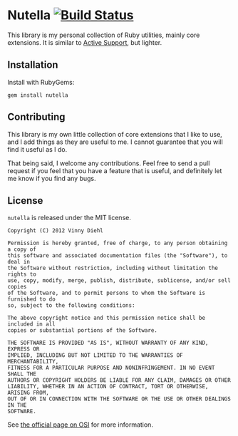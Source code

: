 # Nutella [![Build Status](https://secure.travis-ci.org/gbchaosmaster/nutella.png)](http://travis-ci.org/gbchaosmaster/nutella)

This library is my personal collection of Ruby utilities, mainly core
extensions. It is similar to
[Active Support](https://github.com/rails/rails/tree/master/activesupport),
but lighter.

## Installation

Install with RubyGems:

```Shell
gem install nutella
```

## Contributing

This library is my own little collection of core extensions that I like to use,
and I add things as they are useful to me. I cannot guarantee that you will
find it useful as I do.

That being said, I welcome any contributions. Feel free to send a pull request
if you feel that you have a feature that is useful, and definitely let me know
if you find any bugs.

## License

```nutella``` is released under the MIT license.

```
Copyright (C) 2012 Vinny Diehl

Permission is hereby granted, free of charge, to any person obtaining a copy of
this software and associated documentation files (the "Software"), to deal in
the Software without restriction, including without limitation the rights to
use, copy, modify, merge, publish, distribute, sublicense, and/or sell copies
of the Software, and to permit persons to whom the Software is furnished to do
so, subject to the following conditions:

The above copyright notice and this permission notice shall be included in all
copies or substantial portions of the Software.

THE SOFTWARE IS PROVIDED "AS IS", WITHOUT WARRANTY OF ANY KIND, EXPRESS OR
IMPLIED, INCLUDING BUT NOT LIMITED TO THE WARRANTIES OF MERCHANTABILITY,
FITNESS FOR A PARTICULAR PURPOSE AND NONINFRINGEMENT. IN NO EVENT SHALL THE
AUTHORS OR COPYRIGHT HOLDERS BE LIABLE FOR ANY CLAIM, DAMAGES OR OTHER
LIABILITY, WHETHER IN AN ACTION OF CONTRACT, TORT OR OTHERWISE, ARISING FROM,
OUT OF OR IN CONNECTION WITH THE SOFTWARE OR THE USE OR OTHER DEALINGS IN THE
SOFTWARE.
```

See [the official page on OSI](http://opensource.org/licenses/MIT) for more
information.
